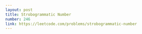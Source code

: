 ```yaml
---
layout: post
title: Strobogrammatic Number
number: 246
link: https://leetcode.com/problems/strobogrammatic-number
---
```

